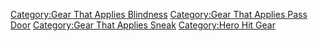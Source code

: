 [Category:Gear That Applies
Blindness](Category:Gear_That_Applies_Blindness "wikilink")
[Category:Gear That Applies Pass
Door](Category:Gear_That_Applies_Pass_Door "wikilink") [Category:Gear
That Applies Sneak](Category:Gear_That_Applies_Sneak "wikilink")
[Category:Hero Hit Gear](Category:Hero_Hit_Gear "wikilink")
